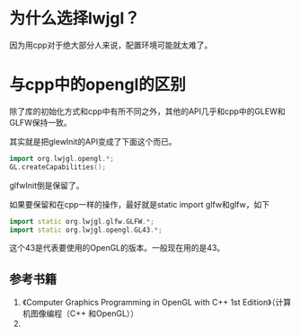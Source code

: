 # 为什么选择lwjgl？

因为用cpp对于绝大部分人来说，配置环境可能就太难了。

# 与cpp中的opengl的区别

除了库的初始化方式和cpp中有所不同之外，其他的API几乎和cpp中的GLEW和GLFW保持一致。

其实就是把glewInit的API变成了下面这个而已。

```cpp
import org.lwjgl.opengl.*;
GL.createCapabilities();
```

glfwInit倒是保留了。

如果要保留和在cpp一样的操作，最好就是static import glfw和glfw，如下

```cpp
import static org.lwjgl.glfw.GLFW.*;
import static org.lwjgl.opengl.GL43.*;
```

这个43是代表要使用的OpenGL的版本。一般现在用的是43。

## 参考书籍

1. 《Computer Graphics Programming in OpenGL with C++ 1st Edition》（计算机图像编程（C++ 和OpenGL））
2. 